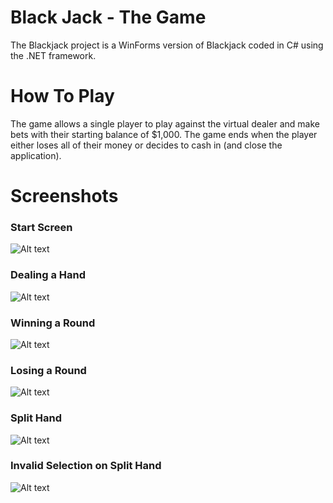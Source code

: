 # Black Jack - The Game 

The Blackjack project is a WinForms version of Blackjack coded in C# using the .NET framework. 

# How To Play
The game allows a single player to play against the virtual dealer and make bets with their starting balance of $1,000. The game ends when the player either loses all of their money or decides to cash in (and close the application). 

# Screenshots

### Start Screen
![Alt text](http://i.imgur.com/LpktsX1.png "Start Screen")

### Dealing a Hand
![Alt text](http://i.imgur.com/PHmLoCy.png "Dealing A Hand")

### Winning a Round
![Alt text](http://i.imgur.com/g5VMJA4.png "Winning a Round")

### Losing a Round
![Alt text](http://i.imgur.com/iUq8RL3.png "Losing a Round")

### Split Hand
![Alt text](http://i.imgur.com/vYZZknR.png "Split Hand")

### Invalid Selection on Split Hand
![Alt text](http://i.imgur.com/uHmIJmI.png "Invalid Selection on Split Hand")


